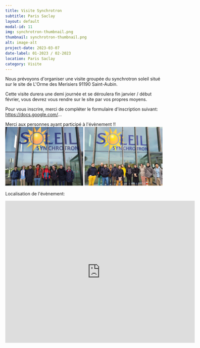 ```yaml
---
title: Visite Synchrotron
subtitle: Paris Saclay
layout: default
modal-id: 11
img: synchrotron-thumbnail.png
thumbnail: synchrotron-thumbnail.png
alt: image-alt
project-date: 2023-03-07
date-label: 01-2023 / 02-2023
location: Paris Saclay
category: Visite
---
```


Nous prévoyons d'organiser une visite groupée du synchrotron soleil situé sur le site de L'Orme des Merisiers 91190 Saint-Aubin.

Cette visite durera une demi journée et se déroulera fin janvier / début février, vous devrez vous rendre sur le site par vos propres moyens.

Pour vous inscrire, merci de compléter le formulaire d'inscription suivant:
<a href="https://docs.google.com/forms/d/e/1FAIpQLScd-TqpJVhG5j2AQMndZc4rGXeO_3NVcVDactjRV-Ahsj8kpQ/viewform?usp=sf_link" target="_blank">https://docs.google.com/... </a>

Merci aux personnes ayant participé à l'évènement !!  
<img src="img/portfolio/2023-02-16-synchrotron-img1.jpeg" style="width:49%">
<img src="img/portfolio/2023-02-16-synchrotron-img2.jpg" style="width:49%">


Localisation de l'évènement:
<iframe src="https://www.google.com/maps/embed?pb=!1m18!1m12!1m3!1d10531.084833855268!2d2.136547768370235!3d48.70985381910756!2m3!1f0!2f0!3f0!3m2!1i1024!2i768!4f13.1!3m3!1m2!1s0x47e67f6f9b10bb53%3A0xedec3da4ea9d1d91!2sSynchrotron%20SOLEIL%20-%20CNRS%20-%20CEA%20Paris-Saclay!5e0!3m2!1sfr!2sfr!4v1672049912806!5m2!1sfr!2sfr" width="600" height="450" style="border:0;" allowfullscreen="" loading="lazy" referrerpolicy="no-referrer-when-downgrade"></iframe>

